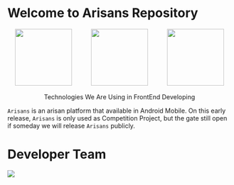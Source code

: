 # Welcome to Arisans Repository
<p align="Center">
  <img src="https://cdn.freebiesupply.com/logos/large/2x/kotlin-1-logo-png-transparent.png" height="128"/>
  &nbsp
  &nbsp
  &nbsp
  &nbsp
  &nbsp
  <img src="https://miro.medium.com/max/1400/1*UpiyYV4onPs4emx-whdVHA.png" height="128"/>
  &nbsp
  &nbsp
  &nbsp
  &nbsp
  &nbsp
  <img src="https://tabris.com/wp-content/uploads/2021/06/jetpack-compose-icon_RGB.png" height="128"/>
  
  <p align="center">
    Technologies We Are Using in FrontEnd Developing
  </p>
</p>

`Arisans` is an arisan platform that available in Android Mobile. On this early release, `Arisans` is only used as Competition Project, but the gate still open if someday we will release `Arisans` publicly.

# Developer Team
<p>
  <img src="https://images.weserv.nl/?url=https://media-exp2.licdn.com/dms/image/C4E03AQHoZZqsfYIsXA/profile-displayphoto-shrink_400_400/0/1619342543591?e=1660780800&v=beta&t=Z5oi-h7iH82fTbR4jbcp02Mp9VA9VwxtJ3deGVTT_tc?v=4&h=100&w=100&fit=cover&mask=circle&maxage=7d"/>
</p>  
